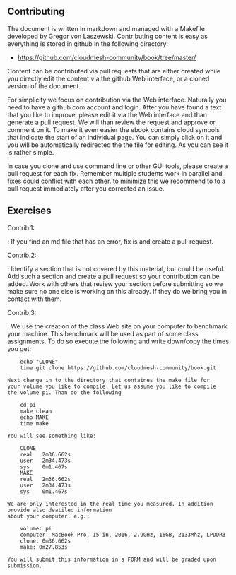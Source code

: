 ## Contributing

The document is written in markdown and managed with a Makefile
developed by Gregor von Laszewski. Contributing  content is easy as
everything is stored in github in the following directory:

* <https://github.com/cloudmesh-community/book/tree/master/>

Content can be contributed via pull requests that are either created
while you directly edit the content via the github Web interface, or a
cloned version of the document.

For simplicity we focus on contribution via the Web interface.
Naturally you need to have a github.com account and login. After you
have found a text that you like to improve, please edit it via the
Web interface and than generate a pull request. We will than review the
request and approve or comment on it. To make it even easier the ebook
contains cloud symbols that indicate the start of an individual
page. You can simply click on it and you will be automatically
redirected the the file for editing. As you can see it is rather
simple.

In case you clone and use command line or other GUI tools, please
create a pull request for each fix. Remember multiple students work in
parallel and fixes could conflict with each other. to minimize this
we recommend to to a pull request immediately after you corrected an
issue.

## Exercises

Contrib.1:

:   If you find an md file that has an error, fix is and create a pull request.

Contrib.2:

:   Identify a section that is not covered by this material, but could
    be useful. Add such a section and create a pull request so your
    contribution can be added. Work with others that review your section
    before submitting so we make sure no one else is working on this
    already. If they do we bring you in contact with them.

Contrib.3:

:   We use the creation of the class Web site on your computer to
    benchmark your machine. This benchmark will be used as part of some
    class assignments. To do so execute the following and write
    down/copy the times you get:

        echo "CLONE"
        time git clone https://github.com/cloudmesh-community/book.git

    Next change in to the directory that containes the make file for
    your volume you like to compile. Let us assume you like to compile
    the volume pi. Than do the following
    
        cd pi
        make clean
        echo MAKE
        time make

    You will see something like:

        CLONE
        real   2m36.662s
        user   2m34.473s
        sys    0m1.467s
        MAKE
        real   2m36.662s
        user   2m34.473s
        sys    0m1.467s

    We are only interested in the real time you measured. In addition provide also deatiled information
    about your computer, e.g.:

        volume: pi
        computer: MacBook Pro, 15-in, 2016, 2.9GHz, 16GB, 2133Mhz, LPDDR3
        clone: 0m36.662s
        make: 0m27.853s

    You will submit this information in a FORM and will be graded upon
    submission. 

